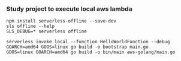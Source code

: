 ### Study project to execute local aws lambda

```
npm install serverless-offline --save-dev
sls offline --help
SLS_DEBUG=* serverless offline

serverless invoke local --function HelloWorldFunction --debug
GOARCH=amd64 GOOS=linux go build -o bootstrap main.go
GOOS=linux GOARCH=amd64 go build -o bin/main aws-golang/main.go
```